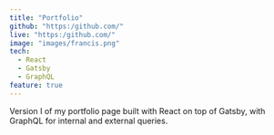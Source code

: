 ```yaml
---
title: "Portfolio"
github: "https:/github.com/"
live: "https:/github.com/"
image: "images/francis.png"
tech:
  - React
  - Gatsby
  - GraphQL
feature: true
---
```


Version I of my portfolio page built with React on top of Gatsby, with GraphQL for internal and external queries.
